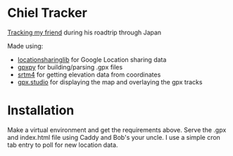 # Chiel Tracker
[Tracking my friend](https://hiruventure.nl/) during his roadtrip through Japan

Made using:
 * [locationsharinglib](https://github.com/costastf/locationsharinglib) for Google Location sharing data
 * [gpxpy](https://github.com/tkrajina/gpxpy) for building/parsing .gpx files
 * [srtm4](https://github.com/centreborelli/srtm4) for getting elevation data from coordinates
 * [gpx.studio](https://github.com/gpxstudio/gpxstudio.github.io) for displaying the map and overlaying the gpx tracks

# Installation
Make a virtual environment and get the requirements above. Serve the .gpx and index.html file using Caddy and Bob's your uncle. I use a simple cron tab entry to poll for new location data.
